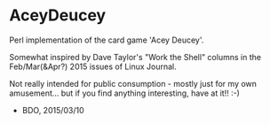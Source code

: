 # AceyDeucey

Perl implementation of the card game 'Acey Deucey'.

Somewhat inspired by Dave Taylor's "Work the Shell" columns
in the Feb/Mar(&Apr?) 2015 issues of Linux Journal.

Not really intended for public consumption - mostly just for
my own amusement... but if you find anything interesting, 
have at it!! :-)

- BDO, 2015/03/10
